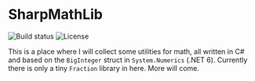 # SharpMathLib

![Build status](https://img.shields.io/github/workflow/status/joharasmus/SharpMathLib/.NET?style=for-the-badge)
![License](https://img.shields.io/github/license/joharasmus/SharpMathLib?style=for-the-badge)

This is a place where I will collect some utilities for math, all written in C# and based on the `BigInteger` struct in `System.Numerics` (.NET 6).
Currently there is only a tiny `Fraction` library in here. More will come.
